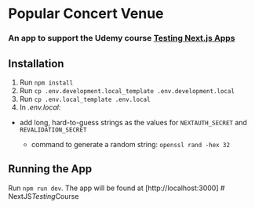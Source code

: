 # Popular Concert Venue

### An app to support the Udemy course [Testing Next.js Apps](https://www.udemy.com/course/nextjs-testing/)

## Installation

1. Run `npm install`
1. Run `cp .env.development.local_template .env.development.local`
1. Run `cp .env.local_template .env.local`
1. In _.env.local_:

- add long, hard-to-guess strings as the values for `NEXTAUTH_SECRET` and `REVALIDATION_SECRET`

  - command to generate a random string: `openssl rand -hex 32` 

## Running the App

Run `npm run dev`. The app will be found at [http://localhost:3000]
#   N e x t J S _ T e s t i n g _ C o u r s e 
 
 

<!-- // different tests could be
// users with no shows reserved
// show with no tickets available
// show with tickets available
// show with tickets available but user has already reserved them
// show with tickets available but user has already reserved them and they are past the reservation time 

// option 1 differen handlers for different tests
// option 2 make use of the Id in the url parak
  // samen handler returns different result based on ID -->